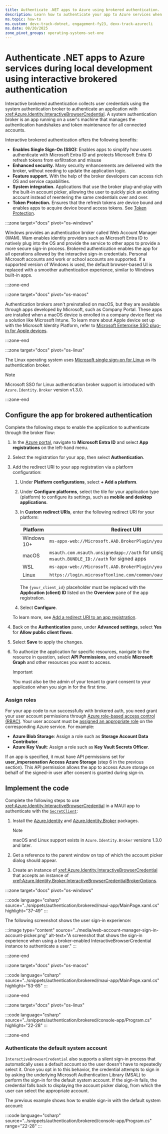 ```yaml
---
title: Authenticate .NET apps to Azure using brokered authentication.
description: Learn how to authenticate your app to Azure services when using the Azure SDK for .NET during local development using brokered authentication.
ms.topic: how-to
ms.custom: devx-track-dotnet, engagement-fy23, devx-track-azurecli
ms.date: 08/20/2025
zone_pivot_groups: operating-systems-set-one
---
```


# Authenticate .NET apps to Azure services during local development using interactive brokered authentication

Interactive brokered authentication collects user credentials using the system authentication broker to authenticate an application with <xref:Azure.Identity.InteractiveBrowserCredential>. A system authentication broker is an app running on a user's machine that manages the authentication handshakes and token maintenance for all connected accounts.

Interactive brokered authentication offers the following benefits:

- **Enables Single Sign-On (SSO):** Enables apps to simplify how users authenticate with Microsoft Entra ID and protects Microsoft Entra ID refresh tokens from exfiltration and misuse
- **Enhanced security.** Many security enhancements are delivered with the broker, without needing to update the application logic.
- **Feature support.** With the help of the broker developers can access rich OS and service capabilities.
- **System integration.** Applications that use the broker plug-and-play with the built-in account picker, allowing the user to quickly pick an existing account instead of reentering the same credentials over and over.
- **Token Protection.** Ensures that the refresh tokens are device bound and enables apps to acquire device bound access tokens. See [Token Protection](/azure/active-directory/conditional-access/concept-token-protection).

:::zone target="docs" pivot="os-windows"

Windows provides an authentication broker called Web Account Manager (WAM). Wam enables identity providers such as Microsoft Entra ID to natively plug into the OS and provide the service to other apps to provide a more secure sign-in process. Brokered authentication enables the app for all operations allowed by the interactive sign-in credentials. Personal Microsoft accounts and work or school accounts are supported. If a supported version of Windows is used, the default browser-based UI is replaced with a smoother authentication experience, similar to Windows built-in apps.

:::zone-end

:::zone target="docs" pivot="os-macos"

Authentication brokers aren't preinstalled on macOS, but they are available through apps developed by Microsoft, such as Company Portal. These apps are installed when a macOS device is enrolled in a company device fleet via a solution like Microsoft Intune. To learn more about Apple device set up with the Microsoft Identity Platform, refer to [Microsoft Enterprise SSO plug-in for Apple devices](/entra/identity-platform/apple-sso-plugin).

:::zone-end

:::zone target="docs" pivot="os-linux"

The Linux operating system uses [Microsoft single sign-on for Linux](/entra/identity/devices/sso-linux) as its authentication broker.

> [!NOTE]
> Microsoft SSO for Linux authentication broker support is introduced with `Azure.Identity.Broker` version v1.3.0.

:::zone-end

## Configure the app for brokered authentication

Complete the following steps to enable the application to authenticate through the broker flow:

1. In the [Azure portal](https://portal.azure.com), navigate to **Microsoft Entra ID** and select **App registrations** on the left-hand menu.
1. Select the registration for your app, then select **Authentication**.
1. Add the redirect URI to your app registration via a platform configuration:
    1. Under **Platform configurations**, select **+ Add a platform**.
    1. Under **Configure platforms**, select the tile for your application type (platform) to configure its settings, such as **mobile and desktop applications**.
    1. In **Custom redirect URIs**, enter the following redirect URI for your platform:

        | Platform    | Redirect URI                                                                                                          |
        |-------------|-----------------------------------------------------------------------------------------------------------------------|
        | Windows 10+ | `ms-appx-web://Microsoft.AAD.BrokerPlugin/your_client_id`                                                             |
        | macOS       | `msauth.com.msauth.unsignedapp://auth` for unsigned apps `msauth.BUNDLE_ID://auth` for signed apps                    |
        | WSL         | `ms-appx-web://Microsoft.AAD.BrokerPlugin/your_client_id`                                                             |
        | Linux       | `https://login.microsoftonline.com/common/oauth2/nativeclient`                                                        |

         The `{your_client_id}` placeholder must be replaced with the **Application (client) ID** listed on the **Overview** pane of the app registration.

    1. Select **Configure**.

    To learn more, see [Add a redirect URI to an app registration](/entra/identity-platform/quickstart-register-app#add-a-redirect-uri).

1. Back on the **Authentication** pane, under **Advanced settings**, select **Yes** for **Allow public client flows**.
1. Select **Save** to apply the changes.
1. To authorize the application for specific resources, navigate to the resource in question, select **API Permissions**, and enable **Microsoft Graph** and other resources you want to access.

    > [!IMPORTANT]
    > You must also be the admin of your tenant to grant consent to your application when you sign in for the first time.

### Assign roles

For your app code to run successfully with brokered auth, you need grant your user account permissions through [Azure role-based access control (RBAC)](/azure/role-based-access-control/overview). Your user account must be [assigned an appropriate role](/dotnet/azure/sdk/authentication/local-development-dev-accounts) on the corresponding Azure service. For example:

- **Azure Blob Storage**: Assign a role such as **Storage Account Data Contributor**.
- **Azure Key Vault**: Assign a role such as **Key Vault Secrets Officer**.

If an app is specified, it must have API permissions set for **user_impersonation Access Azure Storage** (step 6 in the previous section). This API permission allows the app to access Azure storage on behalf of the signed-in user after consent is granted during sign-in.

## Implement the code

Complete the following steps to use <xref:Azure.Identity.InteractiveBrowserCredential> in a MAUI app to authenticate with the [`SecretClient`](/dotnet/api/azure.security.keyvault.secrets.secretclient):

1. Install the [Azure.Identity](https://www.nuget.org/packages/Azure.Identity) and [Azure.Identity.Broker](https://www.nuget.org/packages/Azure.Identity.Broker) packages.

    > [!NOTE]
    > macOS and Linux support exists in `Azure.Identity.Broker` versions 1.3.0 and later.

1. Get a reference to the parent window on top of which the account picker dialog should appear.
1. Create an instance of <xref:Azure.Identity.InteractiveBrowserCredential> that accepts an instance of <xref:Azure.Identity.Broker.InteractiveBrowserCredentialBrokerOptions>.

:::zone target="docs" pivot="os-windows"

:::code language="csharp" source="../snippets/authentication/brokered/maui-app/MainPage.xaml.cs" highlight="37-49" :::

The following screenshot shows the user sign-in experience:

:::image type="content" source="../media/web-account-manager-sign-in-account-picker.png" alt-text="A screenshot that shows the sign-in experience when using a broker-enabled InteractiveBrowserCredential instance to authenticate a user." :::

:::zone-end

:::zone target="docs" pivot="os-macos"

:::code language="csharp" source="../snippets/authentication/brokered/maui-app/MainPage.xaml.cs" highlight="53-65" :::

:::zone-end

:::zone target="docs" pivot="os-linux"

:::code language="csharp" source="../snippets/authentication/brokered/console-app/Program.cs" highlight="22-28" :::

:::zone-end

### Authenticate the default system account

`InteractiveBrowserCredential` also supports a silent sign-in process that automatically uses a default account so the user doesn't have to repeatedly select it. Once you opt in to this behavior, the credential attempts to sign in by asking the underlying Microsoft Authentication Library (MSAL) to perform the sign-in for the default system account. If the sign-in fails, the credential falls back to displaying the account picker dialog, from which the user can select the appropriate account.

The previous example shows how to enable sign-in with the default system account:

:::code language="csharp" source="../snippets/authentication/brokered/console-app/Program.cs" range="22-28" :::
